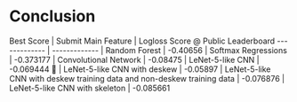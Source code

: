 # Conclusion

Best Score | Submit Main Feature | Logloss Score @ Public Leaderboard
------------- | -------------
| Random Forest | -0.40656
| Softmax Regressions | -0.373177
| Convolutional Network | -0.08475
| LeNet-5-like CNN | -0.069444
:checkered_flag: | LeNet-5-like CNN with deskew | -0.05897
| LeNet-5-like CNN with deskew training data and non-deskew training data | -0.076876
| LeNet-5-like CNN with skeleton | -0.085661
